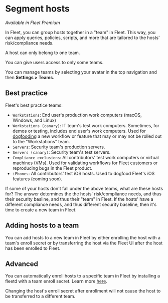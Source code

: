 # Segment hosts

_Available in Fleet Premium_

In Fleet, you can group hosts together in a "team" in Fleet. This way, you can apply queries, policies, scripts, and more that are tailored to the hosts' risk/compliance needs.

A host can only belong to one team. 

You can give users access to only some teams.

You can manage teams by selecting your avatar in the top navigation and then **Settings > Teams**.

## Best practice

Fleet's best practice teams: 
- `Workstations`: End user's production work computers (macOS, Windows, and Linux)
- `Workstations (canary)`: IT team's test work computers. Sometimes, for demos or testing, includes end user's work computers. Used for [dogfooding](https://en.wikipedia.org/wiki/Eating_your_own_dog_food) a new workflow or feature that may or may not be rolled out to the "Workstations" team.
- `Servers`: Security team's production servers.
- `Servers (canary)`: Security team's test servers.
- `Compliance exclusions`: All contributors' test work computers or virtual machines (VMs). Used for validating workflows for Fleet customers or reproducing bugs in the Fleet product.
- `iPhones`: All contributors' test iOS hosts. Used to dogfood Fleet's iOS features (coming soon).

If some of your hosts don't fall under the above teams, what are these hosts for? The answer determines the the hosts' risk/compliance needs, and thus their security basline, and thus their "team" in Fleet. If the hosts' have a different compliance needs, and thus different security baseline, then it's time to create a new team in Fleet.

## Adding hosts to a team

You can add hosts to a new team in Fleet by either enrolling the host with a team's enroll secret or by transferring the host via the Fleet UI after the host has been enrolled to Fleet.

## Advanced

You can automatically enroll hosts to a specific team in Fleet by installing a fleetd with a team enroll secret. Learn more [here](./enroll-hosts.md#enroll-host-to-a-specific-team).

Changing the host's enroll secret after enrollment will not cause the host to be transferred to a different team.

<meta name="pageOrderInSection" value="1000">
<meta name="description" value="Learn how to group hosts in Fleet to apply specific queries, policies, and agent options using teams.">
<meta name="navSection" value="The basics">
